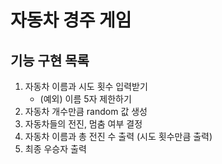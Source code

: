 # 자동차 경주 게임
## 기능 구현 목록
1. 자동차 이름과 시도 횟수 입력받기
    * (예외) 이름 5자 제한하기
2. 자동차 개수만큼 random 값 생성
3. 자동차들의 전진, 멈춤 여부 결정
4. 자동차 이름과 총 전진 수 출력 (시도 횟수만큼 출력)
5. 최종 우승자 출력